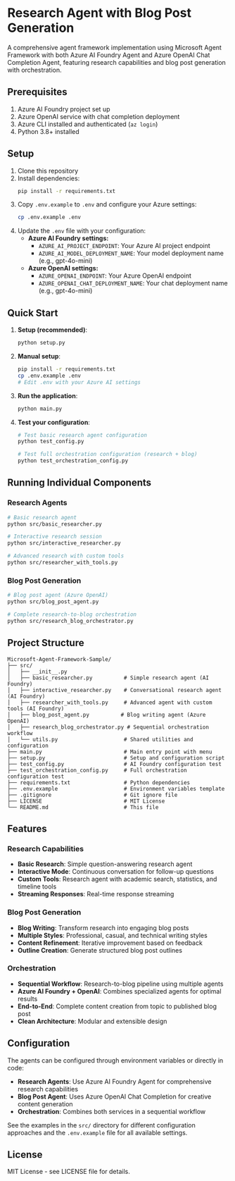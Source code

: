 # Research Agent with Blog Post Generation

A comprehensive agent framework implementation using Microsoft Agent Framework with both Azure AI Foundry Agent and Azure OpenAI Chat Completion Agent, featuring research capabilities and blog post generation with orchestration.

## Prerequisites

1. Azure AI Foundry project set up
2. Azure OpenAI service with chat completion deployment
3. Azure CLI installed and authenticated (`az login`)
4. Python 3.8+ installed

## Setup

1. Clone this repository
2. Install dependencies:
   ```bash
   pip install -r requirements.txt
   ```
3. Copy `.env.example` to `.env` and configure your Azure settings:
   ```bash
   cp .env.example .env
   ```
4. Update the `.env` file with your configuration:
   - **Azure AI Foundry settings:**
     - `AZURE_AI_PROJECT_ENDPOINT`: Your Azure AI project endpoint
     - `AZURE_AI_MODEL_DEPLOYMENT_NAME`: Your model deployment name (e.g., gpt-4o-mini)
   - **Azure OpenAI settings:**
     - `AZURE_OPENAI_ENDPOINT`: Your Azure OpenAI endpoint
     - `AZURE_OPENAI_CHAT_DEPLOYMENT_NAME`: Your chat deployment name (e.g., gpt-4o-mini)

## Quick Start

1. **Setup (recommended)**:
   ```bash
   python setup.py
   ```

2. **Manual setup**:
   ```bash
   pip install -r requirements.txt
   cp .env.example .env
   # Edit .env with your Azure AI settings
   ```

3. **Run the application**:
   ```bash
   python main.py
   ```

4. **Test your configuration**:
   ```bash
   # Test basic research agent configuration
   python test_config.py
   
   # Test full orchestration configuration (research + blog)
   python test_orchestration_config.py
   ```

## Running Individual Components

### Research Agents
```bash
# Basic research agent
python src/basic_researcher.py

# Interactive research session
python src/interactive_researcher.py

# Advanced research with custom tools
python src/researcher_with_tools.py
```

### Blog Post Generation
```bash
# Blog post agent (Azure OpenAI)
python src/blog_post_agent.py

# Complete research-to-blog orchestration
python src/research_blog_orchestrator.py
```

## Project Structure

```
Microsoft-Agent-Framework-Sample/
├── src/
│   ├── __init__.py
│   ├── basic_researcher.py          # Simple research agent (AI Foundry)
│   ├── interactive_researcher.py    # Conversational research agent (AI Foundry)
│   ├── researcher_with_tools.py     # Advanced agent with custom tools (AI Foundry)
│   ├── blog_post_agent.py          # Blog writing agent (Azure OpenAI)
│   ├── research_blog_orchestrator.py # Sequential orchestration workflow
│   └── utils.py                     # Shared utilities and configuration
├── main.py                          # Main entry point with menu
├── setup.py                         # Setup and configuration script
├── test_config.py                   # AI Foundry configuration test
├── test_orchestration_config.py     # Full orchestration configuration test
├── requirements.txt                 # Python dependencies
├── .env.example                     # Environment variables template
├── .gitignore                       # Git ignore file
├── LICENSE                          # MIT License
└── README.md                        # This file
```

## Features

### Research Capabilities
- **Basic Research**: Simple question-answering research agent
- **Interactive Mode**: Continuous conversation for follow-up questions
- **Custom Tools**: Research agent with academic search, statistics, and timeline tools
- **Streaming Responses**: Real-time response streaming

### Blog Post Generation
- **Blog Writing**: Transform research into engaging blog posts
- **Multiple Styles**: Professional, casual, and technical writing styles
- **Content Refinement**: Iterative improvement based on feedback
- **Outline Creation**: Generate structured blog post outlines

### Orchestration
- **Sequential Workflow**: Research-to-blog pipeline using multiple agents
- **Azure AI Foundry + OpenAI**: Combines specialized agents for optimal results
- **End-to-End**: Complete content creation from topic to published blog post
- **Clean Architecture**: Modular and extensible design

## Configuration

The agents can be configured through environment variables or directly in code:

- **Research Agents**: Use Azure AI Foundry Agent for comprehensive research capabilities
- **Blog Post Agent**: Uses Azure OpenAI Chat Completion for creative content generation  
- **Orchestration**: Combines both services in a sequential workflow

See the examples in the `src/` directory for different configuration approaches and the `.env.example` file for all available settings.

## License

MIT License - see LICENSE file for details.